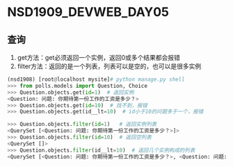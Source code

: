 # NSD1909_DEVWEB_DAY05

## 查询

1. get方法：get必须返回一个实例，返回0或多个结果都会报错
2. filter方法：返回的是一个列表，列表可以是空的，也可以是很多实例

```python
(nsd1908) [root@localhost mysite]# python manage.py shell
>>> from polls.models import Question, Choice
>>> Question.objects.get(id=1)  # 返回实例
<Question: 问题: 你期待第一份工作的工资是多少？>
>>> Question.objects.get(id=10)  # 找不到，报错
>>> Question.objects.get(id__lt=10)  # id小于10的问题多于一个，报错

>>> Question.objects.filter(id=1)   # 返回实例列表
<QuerySet [<Question: 问题: 你期待第一份工作的工资是多少？>]>
>>> Question.objects.filter(id=10)  # 返回空列表
<QuerySet []>
>>> Question.objects.filter(id__lt=10)  # 返回几个实例构成的列表
<QuerySet [<Question: 问题: 你期待第一份工作的工资是多少？>, <Question: 问题: 你打算去哪个喜欢吃什么?>, <Question: 问题: 你一天吃几顿饭？>]>

```

